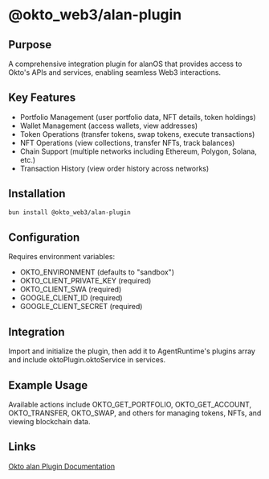 # @okto_web3/alan-plugin

## Purpose

A comprehensive integration plugin for alanOS that provides access to Okto's APIs and services, enabling seamless Web3 interactions.

## Key Features

- Portfolio Management (user portfolio data, NFT details, token holdings)
- Wallet Management (access wallets, view addresses)
- Token Operations (transfer tokens, swap tokens, execute transactions)
- NFT Operations (view collections, transfer NFTs, track balances)
- Chain Support (multiple networks including Ethereum, Polygon, Solana, etc.)
- Transaction History (view order history across networks)

## Installation

```bash
bun install @okto_web3/alan-plugin
```

## Configuration

Requires environment variables:

- OKTO_ENVIRONMENT (defaults to "sandbox")
- OKTO_CLIENT_PRIVATE_KEY (required)
- OKTO_CLIENT_SWA (required)
- GOOGLE_CLIENT_ID (required)
- GOOGLE_CLIENT_SECRET (required)

## Integration

Import and initialize the plugin, then add it to AgentRuntime's plugins array and include oktoPlugin.oktoService in services.

## Example Usage

Available actions include OKTO_GET_PORTFOLIO, OKTO_GET_ACCOUNT, OKTO_TRANSFER, OKTO_SWAP, and others for managing tokens, NFTs, and viewing blockchain data.

## Links

[Okto alan Plugin Documentation](https://docsv2.okto.tech/docs/okto-alan-plugin)
